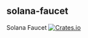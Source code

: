 solana-faucet
----------
Solana Faucet
[![Crates.io](https://img.shields.io/crates/v/solana-faucet.svg)](https://crates.io/crates/solana-faucet)